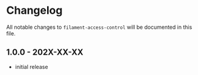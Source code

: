 # Changelog

All notable changes to `filament-access-control` will be documented in this file.

## 1.0.0 - 202X-XX-XX

- initial release
